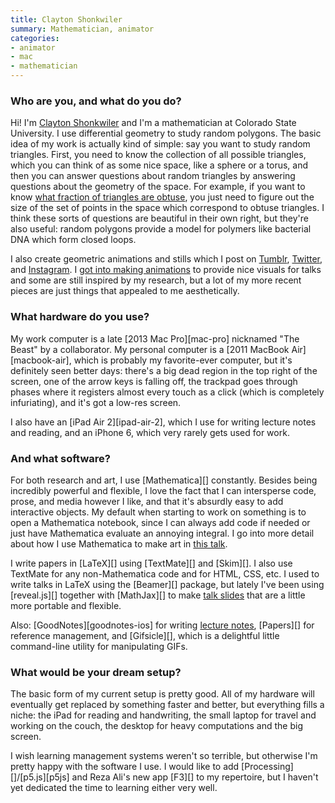 ```yaml
---
title: Clayton Shonkwiler
summary: Mathematician, animator
categories:
- animator
- mac
- mathematician
---
```


### Who are you, and what do you do?

Hi! I'm [Clayton Shonkwiler](http://shonkwiler.org/ "Clayton's website.") and I'm a mathematician at Colorado State University. I use differential geometry to study random polygons. The basic idea of my work is actually kind of simple: say you want to study random triangles. First, you need to know the collection of all possible triangles, which you can think of as some nice space, like a sphere or a torus, and then you can answer questions about random triangles by answering questions about the geometry of the space. For example, if you want to know [what fraction of triangles are obtuse](https://www.youtube.com/watch?v=wcHHRwAfwAo "Clayton's geometry video on YouTube."), you just need to figure out the size of the set of points in the space which correspond to obtuse triangles. I think these sorts of questions are beautiful in their own right, but they're also useful: random polygons provide a model for polymers like bacterial DNA which form closed loops.

I also create geometric animations and stills which I post on [Tumblr](http://flotsam.sellingwaves.com/ "Clayton's Tumblr account."), [Twitter](https://twitter.com/shonk "Clayton's Twitter account."), and [Instagram](https://www.instagram.com/shonk/ "Clayton's Instagram account."). I [got into making animations](https://ello.co/yourdailybread/post/hj6nmr4jkexxq-1b6hg72g "An interview with Clayton about his animations.") to provide nice visuals for talks and some are still inspired by my research, but a lot of my more recent pieces are just things that appealed to me aesthetically. 

### What hardware do you use?

My work computer is a late [2013 Mac Pro][mac-pro] nicknamed "The Beast" by a collaborator. My personal computer is a [2011 MacBook Air][macbook-air], which is probably my favorite-ever computer, but it's definitely seen better days: there's a big dead region in the top right of the screen, one of the arrow keys is falling off, the trackpad goes through phases where it registers almost every touch as a click (which is completely infuriating), and it's got a low-res screen.

I also have an [iPad Air 2][ipad-air-2], which I use for writing lecture notes and reading, and an iPhone 6, which very rarely gets used for work.

### And what software?

For both research and art, I use [Mathematica][] constantly. Besides being incredibly powerful and flexible, I love the fact that I can intersperse code, prose, and media however I like, and that it's absurdly easy to add interactive objects. My default when starting to work on something is to open a Mathematica notebook, since I can always add code if needed or just have Mathematica evaluate an annoying integral. I go into more detail about how I use Mathematica to make art in [this talk](https://icerm.brown.edu/video_archive/#/play/1089 "Clayton's talk on animating mathematics.").

I write papers in [LaTeX][] using [TextMate][] and [Skim][]. I also use TextMate for any non-Mathematica code and for HTML, CSS, etc. I used to write talks in LaTeX using the [Beamer][] package, but lately I've been using [reveal.js][] together with [MathJax][] to make [talk slides](http://www.math.colostate.edu/~clayton/research/talks/random-triangles/random-triangles.html#/ "Clayton's talk about random triangles.") that are a little more portable and flexible.

Also: [GoodNotes][goodnotes-ios] for writing [lecture notes](http://www.math.colostate.edu/~clayton/teaching/m676f16/lectures/ "Some of Clayton's lecture notes."), [Papers][] for reference management, and [Gifsicle][], which is a delightful little command-line utility for manipulating GIFs.

### What would be your dream setup?

The basic form of my current setup is pretty good. All of my hardware will eventually get replaced by something faster and better, but everything fills a niche: the iPad for reading and handwriting, the small laptop for travel and working on the couch, the desktop for heavy computations and the big screen. 

I wish learning management systems weren't so terrible, but otherwise I'm pretty happy with the software I use. I would like to add [Processing][]/[p5.js][p5js] and Reza Ali's new app [F3][] to my repertoire, but I haven't yet dedicated the time to learning either very well.